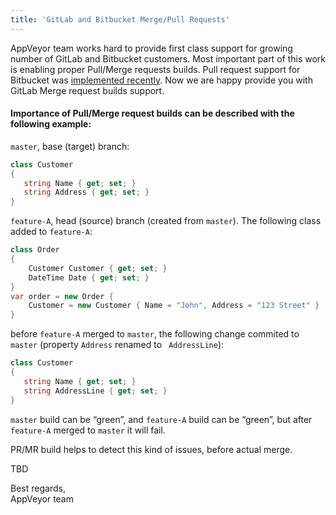```yaml
---
title: 'GitLab and Bitbucket Merge/Pull Requests'
---
```


AppVeyor team works hard to provide first class support for growing number of GitLab and Bitbucket customers. Most important part of this work is enabling proper Pull/Merge requests builds.
Pull request support for Bitbucket was [implemented recently](/blog/2018/08/22/bitbucket-pull-requests/). Now we are happy provide you with GitLab Merge request builds support.

#### Importance of Pull/Merge request builds can be described with the following example:

`master`, base (target) branch:

```csharp
class Customer
{
   string Name { get; set; }
   string Address { get; set; }
}
```

`feature-A`, head (source) branch (created from `master`). The following class added to `feature-A`:

```csharp
class Order
{
    Customer Customer { get; set; }
    DateTime Date { get; set; }
}
var order = new Order {
    Customer = new Customer { Name = "John", Address = "123 Street" }
}
```

before `feature-A` merged to `master`, the following change commited to `master` (property `Address` renamed to ` AddressLine`):

```csharp
class Customer
{
   string Name { get; set; }
   string AddressLine { get; set; }
}
```

`master` build can be “green”, and `feature-A` build can be “green”, but after `feature-A` merged to `master` it will fail. 

PR/MR build helps to detect this kind of issues, before actual merge.

TBD

Best regards,<br>
AppVeyor team
